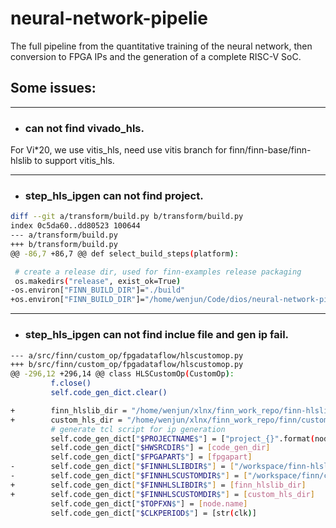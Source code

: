 # neural-network-pipelie
The full pipeline from the quantitative training of the neural network, then conversion to FPGA IPs and the generation of a complete RISC-V SoC.


## Some issues:
----
- ### can not find vivado_hls.

For Vi*20, we use vitis_hls, need use vitis branch for finn/finn-base/finn-hlslib to support vitis_hls.

----
- ### step_hls_ipgen can not find project.
```bash
diff --git a/transform/build.py b/transform/build.py
index 0c5da60..dd80523 100644
--- a/transform/build.py
+++ b/transform/build.py
@@ -86,7 +86,7 @@ def select_build_steps(platform):

 # create a release dir, used for finn-examples release packaging
 os.makedirs("release", exist_ok=True)
-os.environ["FINN_BUILD_DIR"]="./build"
+os.environ["FINN_BUILD_DIR"]="/home/wenjun/Code/dios/neural-network-pipeline/transform/finn_build"

```

----
- ### step_hls_ipgen can not find inclue file and gen ip fail.
```bash
--- a/src/finn/custom_op/fpgadataflow/hlscustomop.py
+++ b/src/finn/custom_op/fpgadataflow/hlscustomop.py
@@ -296,12 +296,14 @@ class HLSCustomOp(CustomOp):
         f.close()
         self.code_gen_dict.clear()

+        finn_hlslib_dir = "/home/wenjun/xlnx/finn_work_repo/finn-hlslib"
+        custom_hls_dir = "/home/wenjun/xlnx/finn_work_repo/finn/custom_hls"
         # generate tcl script for ip generation
         self.code_gen_dict["$PROJECTNAME$"] = ["project_{}".format(node.name)]
         self.code_gen_dict["$HWSRCDIR$"] = [code_gen_dir]
         self.code_gen_dict["$FPGAPART$"] = [fpgapart]
-        self.code_gen_dict["$FINNHLSLIBDIR$"] = ["/workspace/finn-hlslib"]
-        self.code_gen_dict["$FINNHLSCUSTOMDIR$"] = ["/workspace/finn/custom_hls"]
+        self.code_gen_dict["$FINNHLSLIBDIR$"] = [finn_hlslib_dir]
+        self.code_gen_dict["$FINNHLSCUSTOMDIR$"] = [custom_hls_dir]
         self.code_gen_dict["$TOPFXN$"] = [node.name]
         self.code_gen_dict["$CLKPERIOD$"] = [str(clk)]

```